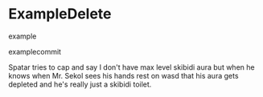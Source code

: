 # ExampleDelete
example

examplecommit


Spatar tries to cap and say I don't have max level skibidi aura but when he knows when Mr. Sekol sees his hands rest on wasd that his aura gets depleted and he's really just a skibidi toilet.
